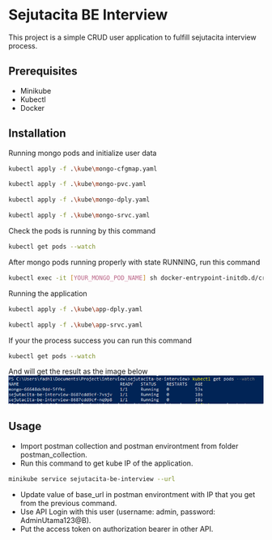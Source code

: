 # Sejutacita BE Interview

This project is a simple CRUD user application to fulfill sejutacita interview process.

## Prerequisites

- Minikube
- Kubectl
- Docker


## Installation

Running mongo pods and initialize user data

```bash
kubectl apply -f .\kube\mongo-cfgmap.yaml
```

```bash
kubectl apply -f .\kube\mongo-pvc.yaml
```

```bash
kubectl apply -f .\kube\mongo-dply.yaml
```

```bash
kubectl apply -f .\kube\mongo-srvc.yaml
```

Check the pods is running by this command

```bash
kubectl get pods --watch
```

After mongo pods running properly with state RUNNING, run this command

```bash
kubectl exec -it [YOUR_MONGO_POD_NAME] sh docker-entrypoint-initdb.d/createuser.sh
```

Running the application

```bash
kubectl apply -f .\kube\app-dply.yaml
```

```bash
kubectl apply -f .\kube\app-srvc.yaml
```

If your the process success you can run this command

```bash
kubectl get pods --watch
```
 
And will get the result as the image below
![alt text](./kube/expected_pods.png)


## Usage

- Import postman collection and postman environtment from folder postman_collection.
- Run this command to get kube IP of the application.

```bash
minikube service sejutacita-be-interview --url
```

- Update value of base_url in postman environtment with IP that you get from the previous command.
- Use API Login with this user (username: admin, password: AdminUtama123@B).
- Put the access token on authorization bearer in other API.


